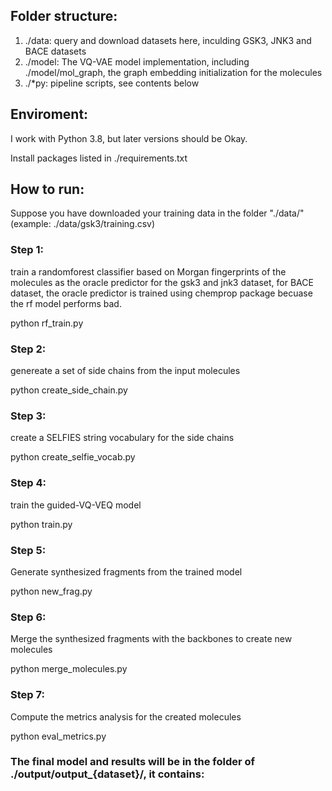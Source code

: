 ## Folder structure:
1. ./data: query and download datasets here, inculding GSK3, JNK3 and BACE datasets
2. ./model: The VQ-VAE model implementation, including ./model/mol_graph, the graph embedding initialization for the molecules
3. ./*py: pipeline scripts, see contents below

## Enviroment: 
I work with Python 3.8, but later versions should be Okay.

Install packages listed in ./requirements.txt

## How to run:
Suppose you have downloaded your training data in the folder "./data/" (example: ./data/gsk3/training.csv)

### Step 1:
train a randomforest classifier based on Morgan fingerprints of the molecules as the oracle predictor for the gsk3 and jnk3 dataset, 
for BACE dataset, the oracle predictor is trained using chemprop package becuase the rf model performs bad.

python rf_train.py

### Step 2:
genereate a set of side chains from the input molecules

python create_side_chain.py 

### Step 3:
create a SELFIES string vocabulary for the side chains

python create_selfie_vocab.py  

### Step 4:
train the guided-VQ-VEQ model

python train.py 

### Step 5:
Generate synthesized fragments from the trained model

python new_frag.py 

### Step 6:
Merge the synthesized fragments with the backbones to create new molecules

python merge_molecules.py 

### Step 7:
Compute the metrics analysis for the created molecules

python eval_metrics.py 

### The final model and results will be in the folder of ./output/output_{dataset}/, it contains:
